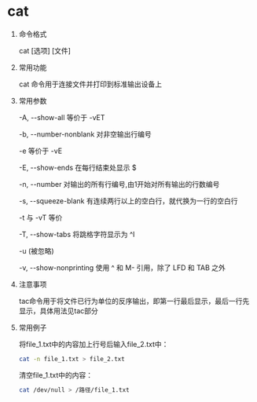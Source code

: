 # cat

1. 命令格式

    cat [选项] [文件]

2. 常用功能

   cat 命令用于连接文件并打印到标准输出设备上

3. 常用参数

    -A, --show-all           等价于 -vET

    -b, --number-nonblank    对非空输出行编号

    -e                       等价于 -vE

    -E, --show-ends          在每行结束处显示 $

    -n, --number     对输出的所有行编号,由1开始对所有输出的行数编号

    -s, --squeeze-blank  有连续两行以上的空白行，就代换为一行的空白行

    -t                       与 -vT 等价

    -T, --show-tabs          将跳格字符显示为 ^I

    -u                       (被忽略)

    -v, --show-nonprinting   使用 ^ 和 M- 引用，除了 LFD 和 TAB 之外

4. 注意事项

    tac命令用于将文件已行为单位的反序输出，即第一行最后显示，最后一行先显示，具体用法见tac部分

5. 常用例子

   将file_1.txt中的内容加上行号后输入file_2.txt中：

   ```bash
   cat -n file_1.txt > file_2.txt
   ```

   清空file_1.txt中的内容：

   ```bash
   cat /dev/null > /路径/file_1.txt
   ```
